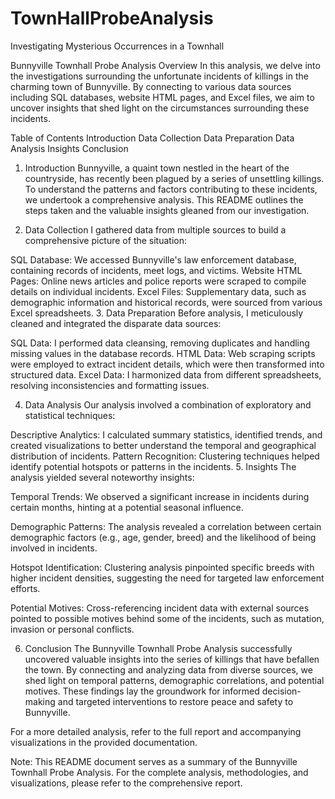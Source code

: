 # TownHallProbeAnalysis
Investigating Mysterious Occurrences in a Townhall

Bunnyville Townhall Probe Analysis
Overview
In this analysis, we delve into the investigations surrounding the unfortunate incidents of killings in the charming town of Bunnyville. By connecting to various data sources including SQL databases, website HTML pages, and Excel files, we aim to uncover insights that shed light on the circumstances surrounding these incidents.

Table of Contents
Introduction
Data Collection
Data Preparation
Data Analysis
Insights
Conclusion
1. Introduction 
Bunnyville, a quaint town nestled in the heart of the countryside, has recently been plagued by a series of unsettling killings. To understand the patterns and factors contributing to these incidents, we undertook a comprehensive analysis. This README outlines the steps taken and the valuable insights gleaned from our investigation.

2. Data Collection 
   I gathered data from multiple sources to build a comprehensive picture of the situation:

SQL Database: We accessed Bunnyville's law enforcement database, containing records of incidents, meet logs, and victims.
Website HTML Pages: Online news articles and police reports were scraped to compile details on individual incidents.
Excel Files: Supplementary data, such as demographic information and historical records, were sourced from various Excel spreadsheets.
3. Data Preparation 
Before analysis, I meticulously cleaned and integrated the disparate data sources:

SQL Data: I performed data cleansing, removing duplicates and handling missing values in the database records.
HTML Data: Web scraping scripts were employed to extract incident details, which were then transformed into structured data.
Excel Data: I harmonized data from different spreadsheets, resolving inconsistencies and formatting issues.

4. Data Analysis 
Our analysis involved a combination of exploratory and statistical techniques:

Descriptive Analytics: I calculated summary statistics, identified trends, and created visualizations to better understand the temporal and geographical distribution of incidents.
Pattern Recognition: Clustering techniques helped identify potential hotspots or patterns in the incidents.
5. Insights 
The analysis yielded several noteworthy insights:

Temporal Trends: We observed a significant increase in incidents during certain months, hinting at a potential seasonal influence.

Demographic Patterns: The analysis revealed a correlation between certain demographic factors (e.g., age, gender, breed) and the likelihood of being involved in incidents.

Hotspot Identification: Clustering analysis pinpointed specific breeds with higher incident densities, suggesting the need for targeted law enforcement efforts.

Potential Motives: Cross-referencing incident data with external sources pointed to possible motives behind some of the incidents, such as mutation, invasion or personal conflicts.

6. Conclusion 
The Bunnyville Townhall Probe Analysis successfully uncovered valuable insights into the series of killings that have befallen the town. By connecting and analyzing data from diverse sources, we shed light on temporal patterns, demographic correlations, and potential motives. These findings lay the groundwork for informed decision-making and targeted interventions to restore peace and safety to Bunnyville.

For a more detailed analysis, refer to the full report and accompanying visualizations in the provided documentation.

Note: This README document serves as a summary of the Bunnyville Townhall Probe Analysis. For the complete analysis, methodologies, and visualizations, please refer to the comprehensive report.




